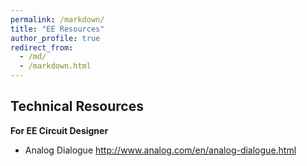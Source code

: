 ```yaml
---
permalink: /markdown/
title: "EE Resources"
author_profile: true
redirect_from: 
  - /md/
  - /markdown.html
---
```



## Technical Resources
**For EE Circuit Designer**
* Analog Dialogue http://www.analog.com/en/analog-dialogue.html

